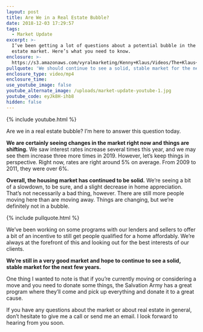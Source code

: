 ```yaml
---
layout: post
title: Are We in a Real Estate Bubble?
date: 2018-12-03 17:29:57
tags:
  - Market Update
excerpt: >-
  I’ve been getting a lot of questions about a potential bubble in the real
  estate market. Here’s what you need to know.
enclosure: >-
  https://s3.amazonaws.com/vyralmarketing/Kenny+Klaus/Videos/The+Klaus+Team-+Are+We+in+a+Real+Estate+Bubble%253F.mp4
pullquote: 'We should continue to see a solid, stable market for the next few years.'
enclosure_type: video/mp4
enclosure_time:
use_youtube_image: false
youtube_alternate_image: /uploads/market-update-youtube-1.jpg
youtube_code: eyJk8H-ihb8
hidden: false
---
```


{% include youtube.html %}

Are we in a real estate bubble? I’m here to answer this question today.

**We are certainly seeing changes in the market right now and things are shifting.** We saw interest rates increase several times this year, and we may see them increase three more times in 2019. However, let’s keep things in perspective. Right now, rates are right around 5% on average. From 2009 to 2011, they were over 6%.

**Overall, the housing market has continued to be solid.** We’re seeing a bit of a slowdown, to be sure, and a slight decrease in home appreciation. That’s not necessarily a bad thing, however. There are still more people moving here than are moving away. Things are changing, but we’re definitely not in a bubble.

{% include pullquote.html %}

We’ve been working on some programs with our lenders and sellers to offer a bit of an incentive to still get people qualified for a home affordably. We’re always at the forefront of this and looking out for the best interests of our clients.

**We’re still in a very good market and hope to continue to see a solid, stable market for the next few years.**

One thing I wanted to note is that if you’re currently moving or considering a move and you need to donate some things, the Salvation Army has a great program where they’ll come and pick up everything and donate it to a great cause.

If you have any questions about the market or about real estate in general, don’t hesitate to give me a call or send me an email. I look forward to hearing from you soon.